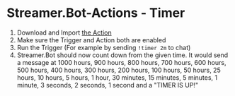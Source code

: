 # Streamer.Bot-Actions - Timer

1. Download and Import [the Action](Timer.sb)
2. Make sure the Trigger and Action both are enabled
3. Run the Trigger (For example by sending `!timer 2m` to chat)
4. Streamer.Bot should now count down from the given time. It would send a message at 1000 hours, 900 hours, 800 hours, 700 hours, 600 hours, 500 hours, 400 hours, 300 hours, 200 hours, 100 hours, 50 hours, 25 hours, 10 hours, 5 hours, 1 hour, 30 minutes, 15 minutes, 5 minutes, 1 minute, 3 seconds, 2 seconds, 1 second and a "TIMER IS UP!"
